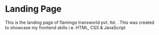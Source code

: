 # Landing Page
This is the landing page of flamingo transworld pvt. ltd. .
This was created to showcase my frontend skills i.e. HTML, CSS & JavaScript
